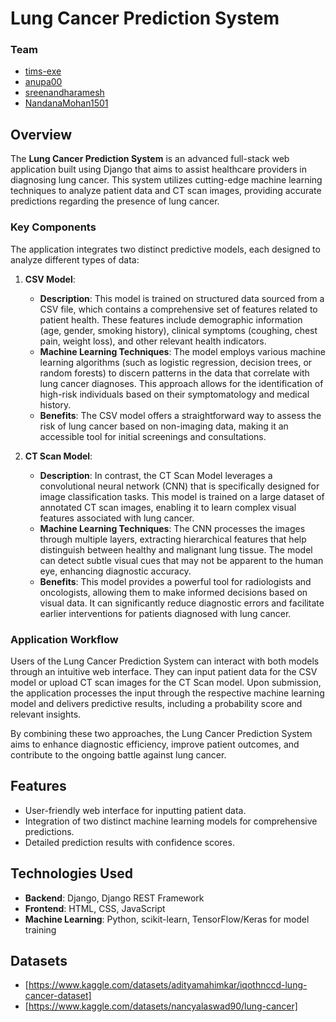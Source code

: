 # Lung Cancer Prediction System

### Team 
- [tims-exe](https://github.com/tims-exe)
- [anupa00](https://github.com/anupa00)
- [sreenandharamesh](https://github.com/sreenandharamesh)
- [NandanaMohan1501](https://github.com/NandanaMohan1501)

## Overview

The **Lung Cancer Prediction System** is an advanced full-stack web application built using Django that aims to assist healthcare providers in diagnosing lung cancer. This system utilizes cutting-edge machine learning techniques to analyze patient data and CT scan images, providing accurate predictions regarding the presence of lung cancer.

### Key Components

The application integrates two distinct predictive models, each designed to analyze different types of data:

1. **CSV Model**:
   - **Description**: This model is trained on structured data sourced from a CSV file, which contains a comprehensive set of features related to patient health. These features include demographic information (age, gender, smoking history), clinical symptoms (coughing, chest pain, weight loss), and other relevant health indicators.
   - **Machine Learning Techniques**: The model employs various machine learning algorithms (such as logistic regression, decision trees, or random forests) to discern patterns in the data that correlate with lung cancer diagnoses. This approach allows for the identification of high-risk individuals based on their symptomatology and medical history.
   - **Benefits**: The CSV model offers a straightforward way to assess the risk of lung cancer based on non-imaging data, making it an accessible tool for initial screenings and consultations.

2. **CT Scan Model**:
   - **Description**: In contrast, the CT Scan Model leverages a convolutional neural network (CNN) that is specifically designed for image classification tasks. This model is trained on a large dataset of annotated CT scan images, enabling it to learn complex visual features associated with lung cancer.
   - **Machine Learning Techniques**: The CNN processes the images through multiple layers, extracting hierarchical features that help distinguish between healthy and malignant lung tissue. The model can detect subtle visual cues that may not be apparent to the human eye, enhancing diagnostic accuracy.
   - **Benefits**: This model provides a powerful tool for radiologists and oncologists, allowing them to make informed decisions based on visual data. It can significantly reduce diagnostic errors and facilitate earlier interventions for patients diagnosed with lung cancer.

### Application Workflow

Users of the Lung Cancer Prediction System can interact with both models through an intuitive web interface. They can input patient data for the CSV model or upload CT scan images for the CT Scan model. Upon submission, the application processes the input through the respective machine learning model and delivers predictive results, including a probability score and relevant insights.

By combining these two approaches, the Lung Cancer Prediction System aims to enhance diagnostic efficiency, improve patient outcomes, and contribute to the ongoing battle against lung cancer.

## Features

- User-friendly web interface for inputting patient data.
- Integration of two distinct machine learning models for comprehensive predictions.
- Detailed prediction results with confidence scores.

## Technologies Used

- **Backend**: Django, Django REST Framework
- **Frontend**: HTML, CSS, JavaScript
- **Machine Learning**: Python, scikit-learn, TensorFlow/Keras for model training

## Datasets

- [https://www.kaggle.com/datasets/adityamahimkar/iqothnccd-lung-cancer-dataset]
- [https://www.kaggle.com/datasets/nancyalaswad90/lung-cancer]


